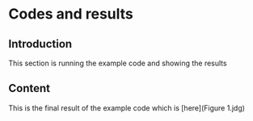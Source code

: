 # Codes and results

## Introduction
This section is running the example code and showing the results

## Content
This is the final result of the example code which is [here](Figure 1.jdg)

